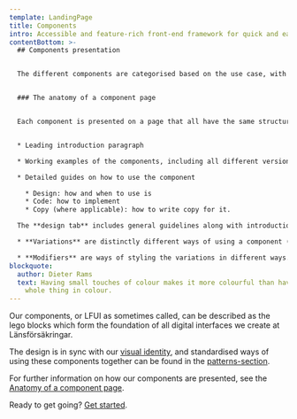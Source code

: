 ```yaml
---
template: LandingPage
title: Components
intro: Accessible and feature-rich front-end framework for quick and easy web development at Länsförsäkringar.
contentBottom: >-
  ## Components presentation


  The different components are categorised based on the use case, with visual examples for each component on the category pages so that you easily can find the component you need.


  ### The anatomy of a component page


  Each component is presented on a page that all have the same structure:


  * Leading introduction paragraph

  * Working examples of the components, including all different versions and options

  * Detailed guides on how to use the component

    * Design: how and when to use is
    * Code: how to implement
    * Copy (where applicable): how to write copy for it.

  The **design tab** includes general guidelines along with introductions to the different variations and modifiers.

  * **Variations** are distinctly different ways of using a component (e.g. buttons are divided into [three variations](/components/web/button-and-links/buttons#variations) on the web: primary, secondary and log in).

  * **Modifiers** are ways of styling the variations in different ways. These stylings can be either specific to a variation or general for all variations (for example, primary buttons on the web have both [specific modifiers](/components/web/button-and-links/buttons#modifier-for-primary-buttons) and [general modifiers](/components/web/button-and-links/buttons#modifiers) which they share with all buttons).
blockquote:
  author: Dieter Rams
  text: Having small touches of colour makes it more colourful than having the
    whole thing in colour.
---
```


Our components, or LFUI as sometimes called, can be described as the lego blocks which form the foundation of all digital interfaces we create at Länsförsäkringar.

The design is in sync with our [visual identity](/visual-identity), and standardised ways of using these components together can be found in the [patterns-section](/patterns).

For further information on how our components are presented, see the [Anatomy of a component page](#the-anatomy-of-a-component-page).

Ready to get going? [Get started](/foundations/getting-started/developer).
